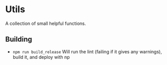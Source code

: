 # Utils

A collection of small helpful functions. 

## Building

- `npm run build_release` Will run the lint (failing if it gives any warnings), build it, and deploy with np
